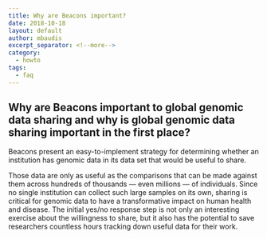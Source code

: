 ```yaml
---
title: Why are Beacons important? 
date: 2018-10-18
layout: default
author: mbaudis
excerpt_separator: <!--more-->
category:
  - howto
tags:
  - faq
---
```


## Why are Beacons important to global genomic data sharing and why is global genomic data sharing important in the first place?

Beacons present an easy-to-implement strategy for determining whether an institution has genomic data in its data set that would be useful to share. 

<!--more-->

Those data are only as useful as the comparisons that can be made against them across hundreds of thousands ― even millions ― of individuals. Since no single institution can collect such large samples on its own, sharing is critical for genomic data to have a transformative impact on human health and disease. The initial yes/no response step is not only an interesting exercise about the willingness to share, but it also has the potential to save researchers countless hours tracking down useful data for their work.

